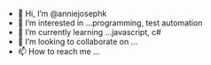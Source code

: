 - 👋 Hi, I’m @anniejosephk
- 👀 I’m interested in ...programming, test automation
- 🌱 I’m currently learning ...javascript, c#
- 💞️ I’m looking to collaborate on ...
- 📫 How to reach me ...

<!---
anniejosephk/anniejosephk is a ✨ special ✨ repository because its `README.md` (this file) appears on your GitHub profile.
You can click the Preview link to take a look at your changes.
--->
